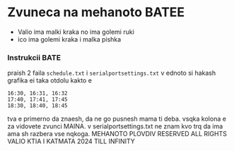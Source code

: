 # Zvuneca na mehanoto BATEE
* Valio ima malki kraka no ima golemi ruki
* ico ima golemi kraka i malka pishka


### Instrukcii BATE
praish 2 faila ``schedule.txt`` i ``serialportsettings.txt``
v ednoto si hakash grafika ei taka otdolu kakto e
```
16:30, 16:31, 16:32
17:40, 17:41, 17:45
18:30, 18:40, 18:45
```
tva e primerno da znaesh, da ne go pusnesh mama ti deba.
vsqka kolona e za vidovete zvunci MAINA.
v serialportsettings.txt ne znam kvo trq da ima ama sh razbera vse nqkoga.
MEHANOTO PLOVDIV RESERVED ALL RIGHTS VALIO KTIA I KATMATA 2024 TILL INFINITY
